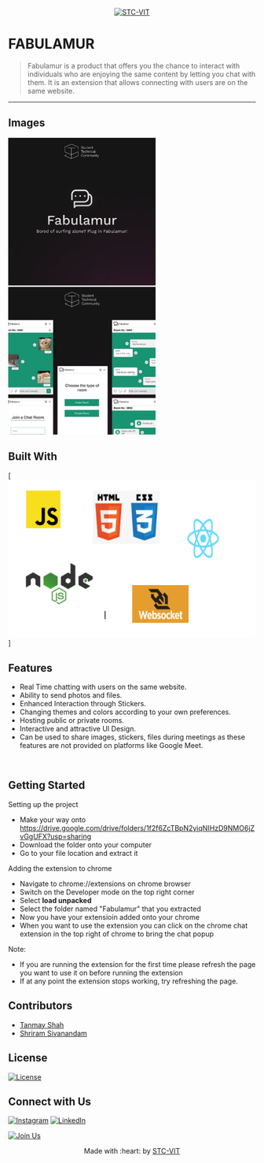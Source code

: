 <p align="center">
    <a href="https://stcvit.in/" target="_blank"><img src="https://github.com/STCVIT/STC-README/blob/master/gitbanner.png" title="STC-VIT" alt="STC-VIT"></a>
</p>
<h1>FABULAMUR</h1>

> <Subtitle>
> Fabulamur is a product that offers you the chance to interact with individuals who are enjoying the same content by letting you chat with them. It is an extension that allows connecting with users are on the same website.

---

## Images

<img src="./FabulamurLogo.jpeg" width='300' height="300"/> 
<br/>
<img src="./FabulamurImages.jpeg" width='300' height="300"/>

## Built With

[![Built With](./techStack.png)]

## Features

- Real Time chatting with users on the same website.
- Ability to send photos and files.
- Enhanced Interaction through Stickers.
- Changing themes and colors according to your own preferences.
- Hosting public or private rooms.
- Interactive and attractive UI Design.
- Can be used to share images, stickers, files during meetings as these features are not provided on platforms like Google Meet.

<br>

## Getting Started

Setting up the project

- Make your way onto <a>https://drive.google.com/drive/folders/1f2f6ZcTBpN2yiqNIHzD9NMO6jZvGgUFX?usp=sharing<a>
- Download the folder onto your computer
- Go to your file location and extract it

Adding the extension to chrome

- Navigate to chrome://extensions on chrome browser
- Switch on the Developer mode on the top right corner
- Select **load unpacked**
- Select the folder named "Fabulamur" that you extracted
- Now you have your extensioin added onto your chrome
- When you want to use the extension you can click on the chrome chat extension in the top right of chrome to bring the chat popup

Note:

- If you are running the extension for the first time please refresh the page you want to use it on before running the extension
- If at any point the extension stops working, try refreshing the page.

## Contributors

- <a href="https://github.com/shah-tanmay">Tanmay Shah</a>
- <a href="https://github.com/Shriram-Sivanandam">Shriram Sivanandam</a>

## License

[![License](http://img.shields.io/:license-mit-blue.svg?style=flat-square)](http://badges.mit-license.org)

## Connect with Us

[![Instagram](https://img.shields.io/badge/Instagram-E4405F?style=for-the-badge&logo=instagram&logoColor=white)](https://www.instagram.com/stcvit/)
[![LinkedIn](https://img.shields.io/badge/LinkedIn-0077B5?style=for-the-badge&logo=linkedin&logoColor=white)](https://www.linkedin.com/company/micvitvellore/mycompany/)

[![Join Us](https://img.shields.io/badge/Join%20Us-STC-VIT)](https://stcvit.in/)

<p align="center">
	Made with :heart: by <a href="https://stcvit.in/">STC-VIT</a>
</p>
